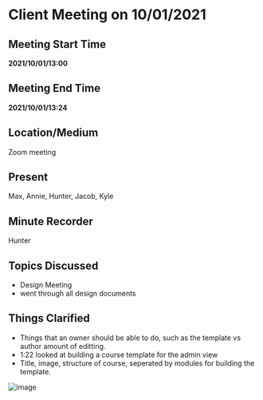 # Client Meeting on 10/01/2021

## Meeting Start Time

**2021/10/01/13:00**

## Meeting End Time

**2021/10/01/13:24**

## Location/Medium

Zoom meeting

## Present
Max, Annie, Hunter, Jacob, Kyle

## Minute Recorder

Hunter

## Topics Discussed

- Design Meeting
- went through all design documents
 

## Things Clarified

- Things that an owner should be able to do, such as the template vs author amount of editting. 
- 1:22 looked at building a course template for the admin view
- Title, image, structure of course, seperated by modules for building the template.


![image](https://user-images.githubusercontent.com/54285659/135662680-97d086a8-ec15-4e77-84d1-bc731d748653.png)
